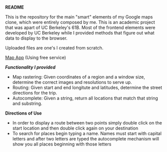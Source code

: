 **README**

This is the repository for the main "smart" elements of my Google maps clone, which were entirely composed by me. This is an academic project that was apart of UC Berkeley's 61B. Most of the frontend elements were developed by UC Berkeley while I provided methods that figure out what data to display to the browser.

Uploaded files are one's I created from scratch.

[Map App](http://mapsproj.herokuapp.com) (Using free service)

***Functionality I provided***
 - Map rastering: Given coordinates of a region and a window size, determine the correct images and resolutions to serve up.
 - Routing: Given start and end longitute and latitudes, determine the street directions for the trip. 
 - Autocomplete: Given a string, return all locations that match that string and substring. 
 
 **Directions of Use**
  - In order to display a route between two points simply double click on the start location and then double click again on your 
    destination
  - To search for places begin typing a name. Names must start with capital letters and after two letters are typed the        autocomplete mechanism will show you all places beginning with those letters
